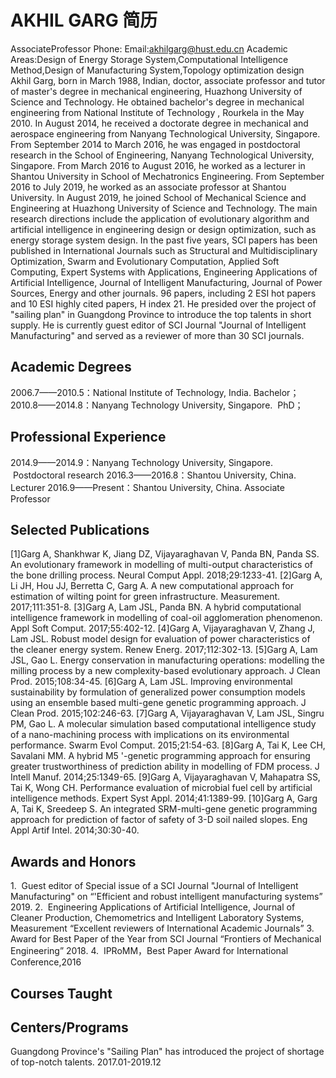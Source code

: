 # AKHIL GARG 简历
AssociateProfessor
Phone:
Email:akhilgarg@hust.edu.cn
Academic Areas:Design of Energy Storage System,Computational Intelligence Method,Design of Manufacturing System,Topology optimization design
Akhil Garg, born in March 1988, Indian, doctor, associate professor and tutor of master's degree in mechanical engineering, Huazhong University of Science and Technology. He obtained bachelor's degree in mechanical engineering from National Institute of Technology , Rourkela in the May 2010. In August 2014, he received a doctorate degree in mechanical and aerospace engineering from Nanyang Technological University, Singapore. From September 2014 to March 2016, he was engaged in postdoctoral research in the School of Engineering, Nanyang Technological University, Singapore. From March 2016 to August 2016, he worked as a lecturer in Shantou University in School of Mechatronics Engineering. From September 2016 to July 2019, he worked as an associate professor at Shantou University. In August 2019, he joined School of Mechanical Science and Engineering at Huazhong University of Science and Technology.
The main research directions include the application of evolutionary algorithm and artificial intelligence in engineering design or design optimization, such as energy storage system design. In the past five years, SCI papers has been published in International Journals such as Structural and Multidisciplinary Optimization, Swarm and Evolutionary Computation, Applied Soft Computing, Expert Systems with Applications, Engineering Applications of Artificial Intelligence, Journal of Intelligent Manufacturing, Journal of Power Sources, Energy and other journals. 96 papers, including 2 ESI hot papers and 10 ESI highly cited papers, H index 21. He presided over the project of "sailing plan" in Guangdong Province to introduce the top talents in short supply. He is currently guest editor of SCI Journal "Journal of Intelligent Manufacturing" and served as a reviewer of more than 30 SCI journals.

## Academic Degrees
2006.7——2010.5：National Institute of Technology, India. Bachelor；
2010.8——2014.8：Nanyang Technology University, Singapore.  PhD；

## Professional Experience
2014.9——2014.9：Nanyang Technology University, Singapore.  Postdoctoral research
2016.3——2016.8：Shantou University, China. Lecturer
2016.9——Present：Shantou University, China. Associate Professor

## Selected Publications
[1]Garg A, Shankhwar K, Jiang DZ, Vijayaraghavan V, Panda BN, Panda SS. An evolutionary framework in modelling of multi-output characteristics of the bone drilling process. Neural Comput Appl. 2018;29:1233-41.
[2]Garg A, Li JH, Hou JJ, Berretta C, Garg A. A new computational approach for estimation of wilting point for green infrastructure. Measurement. 2017;111:351-8.
[3]Garg A, Lam JSL, Panda BN. A hybrid computational intelligence framework in modelling of coal-oil agglomeration phenomenon. Appl Soft Comput. 2017;55:402-12.
[4]Garg A, Vijayaraghavan V, Zhang J, Lam JSL. Robust model design for evaluation of power characteristics of the cleaner energy system. Renew Energ. 2017;112:302-13.
[5]Garg A, Lam JSL, Gao L. Energy conservation in manufacturing operations: modelling the milling process by a new complexity-based evolutionary approach. J Clean Prod. 2015;108:34-45.
[6]Garg A, Lam JSL. Improving environmental sustainability by formulation of generalized power consumption models using an ensemble based multi-gene genetic programming approach. J Clean Prod. 2015;102:246-63.
[7]Garg A, Vijayaraghavan V, Lam JSL, Singru PM, Gao L. A molecular simulation based computational intelligence study of a nano-machining process with implications on its environmental performance. Swarm Evol Comput. 2015;21:54-63.
[8]Garg A, Tai K, Lee CH, Savalani MM. A hybrid M5 '-genetic programming approach for ensuring greater trustworthiness of prediction ability in modelling of FDM process. J Intell Manuf. 2014;25:1349-65.
[9]Garg A, Vijayaraghavan V, Mahapatra SS, Tai K, Wong CH. Performance evaluation of microbial fuel cell by artificial intelligence methods. Expert Syst Appl. 2014;41:1389-99.
[10]Garg A, Garg A, Tai K, Sreedeep S. An integrated SRM-multi-gene genetic programming approach for prediction of factor of safety of 3-D soil nailed slopes. Eng Appl Artif Intel. 2014;30:30-40.

## Awards and Honors
1.  Guest editor of Special issue of a SCI Journal "Journal of Intelligent Manufacturing" on “'Efficient and robust intelligent manufacturing systems” 2019.
2.  Engineering Applications of Artificial Intelligence, Journal of Cleaner Production, Chemometrics and Intelligent Laboratory Systems, Measurement “Excellent reviewers of International Academic Journals”
3.  Award for Best Paper of the Year from SCI Journal “Frontiers of Mechanical Engineering” 2018.
4.  IPRoMM，Best Paper Award for International Conference,2016

## Courses Taught

## Centers/Programs
Guangdong Province's "Sailing Plan" has introduced the project of shortage of top-notch talents. 2017.01-2019.12
